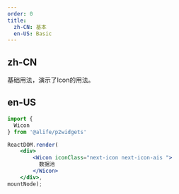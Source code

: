 ```yaml
---
order: 0
title:
  zh-CN: 基本
  en-US: Basic
---
```


## zh-CN

基础用法，演示了Icon的用法。

## en-US


````jsx
import {
  Wicon
} from '@alife/p2widgets'

ReactDOM.render(
    <div>
        <Wicon iconClass="next-icon next-icon-ais ">
          数据池
        </Wicon>
    </div>,
mountNode);
````
